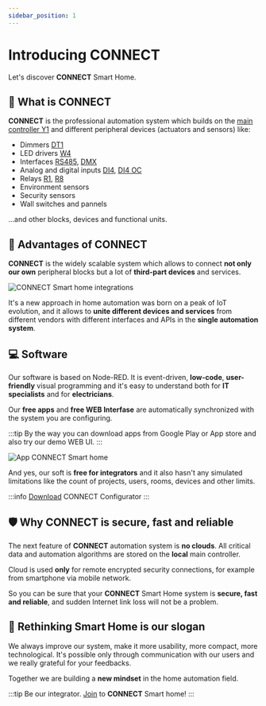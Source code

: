```yaml
---
sidebar_position: 1
---
```


# Introducing CONNECT

Let's discover **CONNECT** Smart Home.

## 📃 What is CONNECT

**CONNECT** is the professional automation system which builds on the [main controller Y1](/docs/blocks/y1) and different peripheral devices (actuators and sensors) like:
- Dimmers [DT1](/docs/blocks/dt1)
- LED drivers [W4](/docs/blocks/w4)
- Interfaces [RS485](/docs/blocks/rs485), [DMX](/docs/blocks/dmx)
- Analog and digital inputs [DI4](/docs/blocks/di4), [DI4 OC](/docs/blocks/di4oc)
- Relays [R1](/docs/blocks/r1), [R8](/docs/blocks/r8)
- Environment sensors
- Security sensors
- Wall switches and pannels

...and other blocks, devices and functional units.

## 🩶 Advantages of CONNECT

**CONNECT** is the widely scalable system which allows to connect **not only our own** peripheral blocks but a lot of **third-part devices** and services.

![CONNECT Smart home integrations](/img/Integrations_w.png)

It's a new approach in home automation was born on a peak of IoT evolution, and it allows to **unite different devices and services** from different vendors with different interfaces and APIs in the **single automation system**.


## 💻 Software

Our software is based on Node-RED. It is event-driven, **low-code**, **user-friendly** visual programming and it's easy to understand both for **IT specialists** and for **electricians**. 

Our **free apps** and **free WEB Interfase** are automatically synchronized with the system you are configuring. 

:::tip
By the way you can download apps from Google Play or App store and also try our demo WEB UI. 
:::

![App CONNECT Smart home](/img/App.png)

And yes, our soft is **free for integrators** and it also hasn't any simulated limitations like the count of projects, users, rooms, devices and other limits.

:::info
[Download](https://yoctoconnect.com/pages/iglass-smart-home-free-software-downloads) CONNECT Configurator
:::

## 🛡️ Why CONNECT is secure, fast and reliable

The next feature of **CONNECT** automation system is **no clouds**. 
All critical data and automation algorithms are stored on the **local** main controller. 

Cloud is used **only** for remote encrypted security connections, for example from smartphone via mobile network. 

So you can be sure that your **CONNECT** Smart Home system is **secure, fast and reliable**, and sudden Internet link loss will not be a problem.

## 🧠 Rethinking Smart Home is our slogan

We always improve our system, make it more usability, more compact, more technological. It's possible only through communication with our users and we really grateful for your feedbacks. 

Together we are building a **new mindset** in the home automation field.

:::tip
Be our integrator. [Join](https://yoctoconnect.com/pages/contacts) to **CONNECT** Smart home!
:::